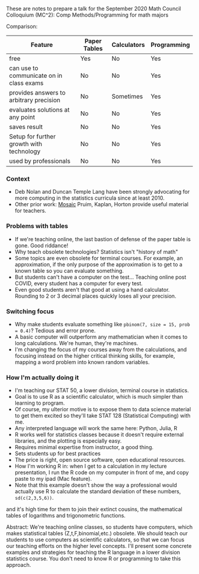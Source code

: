 These are notes to prepare a talk for the September 2020 Math Council Colloquium (MC^2): Comp Methods/Programming for math majors

Comparison:

Feature                                     | Paper Tables  |   Calculators     |   Programming
-------                                     | ------------  |   -----------     |   --------------------------------
free                                        |   Yes         |   No              |   Yes
can use to communicate on in class exams    |   No          |   No              |   Yes    
provides answers to arbitrary precision     |   No          |   Sometimes       |   Yes
evaluates solutions at any point            |   No          |   No              |   Yes
saves result                                |   No          |   No              |   Yes
Setup for further growth with technology    |   No          |   No              |   Yes
used by professionals                       |   No          |   No              |   Yes


### Context

- Deb Nolan and Duncan Temple Lang have been strongly advocating for more computing in the statistics curricula since at least 2010.
- Other prior work: [Mosaic](http://mosaic-web.org/) Pruim, Kaplan, Horton provide useful material for teachers.


### Problems with tables

- If we're teaching online, the last bastion of defense of the paper table is gone.
    Good riddance!
- Why teach obsolete technologies?
    Statistics isn't "history of math"
- Some topics are even obsolete for terminal courses.
    For example, an approximation, if the only purpose of the approximation is to get to a known table so you can evaluate something.
- But students can't have a computer on the test...
    Teaching online post COVID, every student has a computer for every test.
- Even good students aren't that good at using a hand calculator.
    Rounding to 2 or 3 decimal places quickly loses all your precision.


### Switching focus

- Why make students evaluate something like `pbinom(7, size = 15, prob = 0.4)`?
    Tedious and error prone.
- A basic computer will outperform any mathematician when it comes to long calculations.
    We're human, they're machines.
- I'm changing the focus of my courses away from the calculations, and focusing instead on the higher critical thinking skills, for example, mapping a word problem into known random variables.


### How I'm actually doing it

- I'm teaching our STAT 50, a lower division, terminal course in statistics.
- Goal is to use R as a scientific calculator, which is much simpler than learning to program.
- Of course, my ulterior motive is to expose them to data science material to get them excited so they'll take STAT 128 (Statistical Computing) with me.
- Any interpreted language will work the same here: Python, Julia, R
- R works well for statistics classes because it doesn't require external libraries, and the plotting is especially easy.
- Requires minimal expertise from instructor, a good thing.
- Sets students up for best practices
- The price is right, open source software, open educational resources.
- How I'm working R in: when I get to a calculation in my lecture presentation, I run the R code on my computer in front of me, and copy paste to my ipad (Mac feature).
- Note that this example doesn't show the way a professional would actually use R to calculate the standard deviation of these numbers, `sd(c(2,3,5,6))`.

 and it's high time for them to join their extinct cousins, the mathematical tables of logarithms and trigonometric functions.

Abstract:
We're teaching online classes, so students have computers, which makes statistical tables (Z,t,F,binomial,etc.) obsolete.
We should teach our students to use computers as scientific calculators, so that we can focus our teaching efforts on the higher level concepts.
I'll present some concrete examples and strategies for teaching the R language in a lower division statistics course.
You don't need to know R or programming to take this approach.
